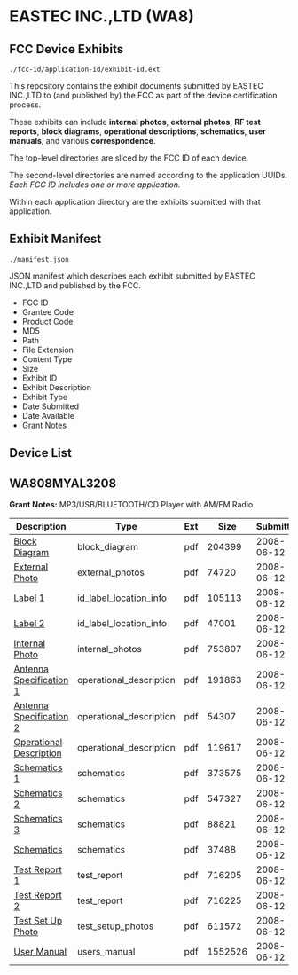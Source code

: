 # EASTEC INC.,LTD (WA8)
## FCC Device Exhibits

```
./fcc-id/application-id/exhibit-id.ext
```

This repository contains the exhibit documents submitted by EASTEC INC.,LTD to (and published by) the FCC as part of the device certification process.

These exhibits can include **internal photos**, **external photos**, **RF test reports**, **block diagrams**, **operational descriptions**, **schematics**, **user manuals**, and various **correspondence**.

The top-level directories are sliced by the FCC ID of each device.

The second-level directories are named according to the application UUIDs. *Each FCC ID includes one or more application.*

Within each application directory are the exhibits submitted with that application. 

## Exhibit Manifest

```
./manifest.json
```

JSON manifest which describes each exhibit submitted by EASTEC INC.,LTD and published by the FCC.

- FCC ID
- Grantee Code
- Product Code
- MD5
- Path
- File Extension
- Content Type
- Size
- Exhibit ID
- Exhibit Description
- Exhibit Type
- Date Submitted
- Date Available
- Grant Notes

## Device List
## WA808MYAL3208
**Grant Notes:** MP3/USB/BLUETOOTH/CD Player with AM/FM Radio

| Description | Type | Ext | Size | Submitted | Available |
| ----------- | ---- | --- | ---- | --------- | --------- |
| [Block Diagram](WA808MYAL3208/412a5ec817ae103371d8a6c749d2f1f0/954515.pdf) | block_diagram | pdf | 204399 | 2008-06-12 | 2008-06-12 |
| [External Photo](WA808MYAL3208/412a5ec817ae103371d8a6c749d2f1f0/954517.pdf) | external_photos | pdf | 74720 | 2008-06-12 | 2008-06-12 |
| [Label 1](WA808MYAL3208/412a5ec817ae103371d8a6c749d2f1f0/954519.pdf) | id_label_location_info | pdf | 105113 | 2008-06-12 | 2008-06-12 |
| [Label 2](WA808MYAL3208/412a5ec817ae103371d8a6c749d2f1f0/954520.pdf) | id_label_location_info | pdf | 47001 | 2008-06-12 | 2008-06-12 |
| [Internal Photo](WA808MYAL3208/412a5ec817ae103371d8a6c749d2f1f0/954518.pdf) | internal_photos | pdf | 753807 | 2008-06-12 | 2008-06-12 |
| [Antenna Specification 1](WA808MYAL3208/412a5ec817ae103371d8a6c749d2f1f0/954513.pdf) | operational_description | pdf | 191863 | 2008-06-12 | 2008-06-12 |
| [Antenna Specification 2](WA808MYAL3208/412a5ec817ae103371d8a6c749d2f1f0/954514.pdf) | operational_description | pdf | 54307 | 2008-06-12 | 2008-06-12 |
| [Operational Description](WA808MYAL3208/412a5ec817ae103371d8a6c749d2f1f0/954526.pdf) | operational_description | pdf | 119617 | 2008-06-12 | 2008-06-12 |
| [Schematics 1](WA808MYAL3208/412a5ec817ae103371d8a6c749d2f1f0/954511.pdf) | schematics | pdf | 373575 | 2008-06-12 | 2008-06-12 |
| [Schematics 2](WA808MYAL3208/412a5ec817ae103371d8a6c749d2f1f0/954512.pdf) | schematics | pdf | 547327 | 2008-06-12 | 2008-06-12 |
| [Schematics 3](WA808MYAL3208/412a5ec817ae103371d8a6c749d2f1f0/954516.pdf) | schematics | pdf | 88821 | 2008-06-12 | 2008-06-12 |
| [Schematics](WA808MYAL3208/412a5ec817ae103371d8a6c749d2f1f0/954521.pdf) | schematics | pdf | 37488 | 2008-06-12 | 2008-06-12 |
| [Test Report 1](WA808MYAL3208/412a5ec817ae103371d8a6c749d2f1f0/954522.pdf) | test_report | pdf | 716205 | 2008-06-12 | 2008-06-12 |
| [Test Report 2](WA808MYAL3208/412a5ec817ae103371d8a6c749d2f1f0/954523.pdf) | test_report | pdf | 716225 | 2008-06-12 | 2008-06-12 |
| [Test Set Up Photo](WA808MYAL3208/412a5ec817ae103371d8a6c749d2f1f0/954524.pdf) | test_setup_photos | pdf | 611572 | 2008-06-12 | 2008-06-12 |
| [User Manual](WA808MYAL3208/412a5ec817ae103371d8a6c749d2f1f0/954525.pdf) | users_manual | pdf | 1552526 | 2008-06-12 | 2008-06-12 |
